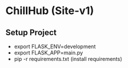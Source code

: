 # ChillHub (Site-v1)

## Setup Project
 - export FLASK_ENV=development
 - export FLASK_APP=main.py
 - pip -r requirements.txt (install requirements)
